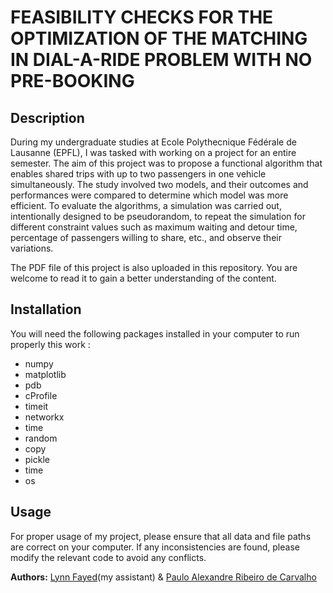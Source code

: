 # FEASIBILITY CHECKS FOR THE OPTIMIZATION OF THE MATCHING IN DIAL-A-RIDE PROBLEM WITH NO PRE-BOOKING

## Description

During my undergraduate studies at Ecole Polythecnique Fédérale de Lausanne (EPFL), I was tasked with working on a project for an entire semester. The aim of this project was to propose a functional algorithm that enables shared trips with up to two passengers in one vehicle simultaneously. The study involved two models, and their outcomes and performances were compared to determine which model was more efficient. To evaluate the algorithms, a simulation was carried out, intentionally designed to be pseudorandom, to repeat the simulation for different constraint values such as maximum waiting and detour time, percentage of passengers willing to share, etc., and observe their variations.

The PDF file of this project is also uploaded in this repository. You are welcome to read it to gain a better understanding of the content.

## Installation

You will need the following packages installed in your computer to run properly this work :
- numpy
- matplotlib
- pdb
- cProfile
- timeit
- networkx
- time
- random
- copy
- pickle
- time
- os

## Usage

For proper usage of my project, please ensure that all data and file paths are correct on your computer. If any inconsistencies are found, please modify the relevant code to avoid any conflicts.

**Authors:** [Lynn Fayed](https://people.epfl.ch/lynn.fayed)(my assistant) & [Paulo Alexandre Ribeiro de Carvalho](https://people.epfl.ch/paulo.ribeirodecarvalho)
